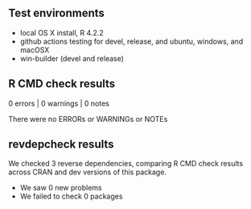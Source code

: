 ## Test environments
* local OS X install, R 4.2.2
* github actions testing for devel, release, and ubuntu, windows, and macOSX
* win-builder (devel and release)

## R CMD check results
0 errors | 0 warnings | 0 notes

There were no ERRORs or WARNINGs or NOTEs

## revdepcheck results

We checked 3 reverse dependencies, comparing R CMD check results across CRAN and dev versions of this package.

 * We saw 0 new problems
 * We failed to check 0 packages
